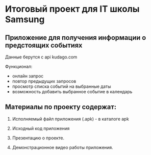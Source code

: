 # Итоговый проект для IT школы Samsung

## Приложение для получения информации о предстоящих событиях

Данные берутся с api kudago.com

Функционал:
- онлайн запрос
- повтор предыдущих запросов
- просмотр списка событий на выбранные даты
- возможность добавить выбранное событие в календарь

## Материалы по проекту содержат:

1. Исполняемый файл приложения (.apk) - в каталоге apk

2. Исходный код приложения

3. Презентацию о проекте.

4. Демонстрационное видео работы приложения.